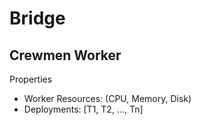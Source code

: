 # Bridge

## Crewmen Worker
Properties
- Worker Resources: (CPU, Memory, Disk)
- Deployments: [T1, T2, ..., Tn]